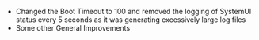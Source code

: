 - Changed the Boot Timeout to 100 and removed the logging of SystemUI status every 5 seconds as it was generating excessively large log files
- Some other General Improvements
